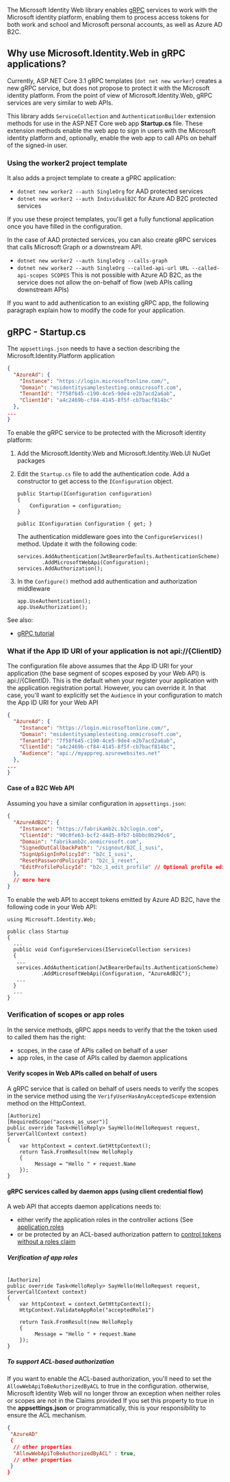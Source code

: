 The Microsoft Identity Web library enables [gRPC](https://docs.microsoft.com/dotnet/architecture/cloud-native/grpc) services to work with the Microsoft identity platform, enabling them to process access tokens for both work and school and Microsoft personal accounts, as well as Azure AD B2C.

## Why use Microsoft.Identity.Web in gRPC applications?

Currently, ASP.NET Core 3.1 gRPC templates (`dot net new worker`) creates a new gRPC service, but does not propose to protect it with the Microsoft identity platform. From the point of view of Microsoft.Identity.Web, gRPC services are very similar to web APIs.

This library adds `ServiceCollection` and `AuthenticationBuilder` extension methods for use in the ASP.NET Core web app **Startup.cs** file. These extension methods enable the web app to sign in users with the Microsoft identity platform and, optionally, enable the web app to call APIs on behalf of the signed-in user.

### Using the worker2 project template

It also adds a project template to create a gPRC application: 

- `dotnet new worker2 --auth SingleOrg` for AAD protected services
- `dotnet new worker2 --auth IndividualB2C` for Azure AD B2C protected services

If you use these project templates, you'll get a fully functional application once you have filled in the configuration. 

In the case of AAD protected services, you can also create gRPC services that calls Microsoft Graph or a downstream API.
- `dotnet new worker2 --auth SingleOrg --calls-graph`
- `dotnet new worker2 --auth SingleOrg --called-api-url URL --called-api-scopes SCOPES`
This is not possible with Azure AD B2C, as the service does not allow the on-behalf of flow (web APIs calling downstream APIs)

If you want to add authentication to an existing gRPC app, the following paragraph explain how to modify the code for your application.

## gRPC - Startup.cs

The `appsettings.json` needs to have a section describing the Microsoft.Identity.Platform application

```Json
{
  "AzureAd": {
    "Instance": "https://login.microsoftonline.com/",
    "Domain": "msidentitysamplestesting.onmicrosoft.com",
    "TenantId": "7f58f645-c190-4ce5-9de4-e2b7acd2a6ab",
    "ClientId": "a4c2469b-cf84-4145-8f5f-cb7bacf814bc"
  },
...
}
```

To enable the gRPC service to be protected with the Microsoft identity platform:

1. Add the Microsoft.Identity.Web and Microsoft.Identity.Web.UI NuGet packages
1. Edit the `Startup.cs` file to add the authentication code. Add a constructor to get access to the `IConfiguration` object.
   
   ```CSharp
   public Startup(IConfiguration configuration)
   {
       Configuration = configuration;
   }

   public IConfiguration Configuration { get; }
   ```

   The authentication middleware goes into the `ConfigureServices()` method. Update it with the following code:

   ```CSharp
   services.AddAuthentication(JwtBearerDefaults.AuthenticationScheme)
           .AddMicrosoftWebApi(Configuration);
   services.AddAuthorization();
   ```

1. In the `Configure()` method add authentication and authorization middleware
   ```CSharp
   app.UseAuthentication();
   app.UseAuthorization();
   ```

See also:

- [gRPC tutorial](https://dev.to/425show/secure-grpc-service-with-net-core-and-azure-active-directory-4p6k)

### What if the App ID URI of your application is not api://{ClientID}

The configuration file above assumes that the App ID URI for your application (the base segment of scopes exposed by your Web API) is api://{ClientID}. This is the default when your register your application with the application registration portal. However, you can override it. In that case, you'll want to explicitly set the `Audience` in your configuration to match the App ID URI for your Web API

```Json
{
  "AzureAd": {
    "Instance": "https://login.microsoftonline.com/",
    "Domain": "msidentitysamplestesting.onmicrosoft.com",
    "TenantId": "7f58f645-c190-4ce5-9de4-e2b7acd2a6ab",
    "ClientId": "a4c2469b-cf84-4145-8f5f-cb7bacf814bc",
    "Audience": "api://myappreg.azurewebsites.net"
  },
...
}
```

#### Case of a B2C Web API

Assuming you have a similar configuration in `appsettings.json`:

```Json
{
  "AzureAdB2C": {
    "Instance": "https://fabrikamb2c.b2clogin.com",
    "ClientId": "90c0fe63-bcf2-44d5-8fb7-b8bbc0b29dc6",
    "Domain": "fabrikamb2c.onmicrosoft.com",
    "SignedOutCallbackPath": "/signout/B2C_1_susi",
    "SignUpSignInPolicyId": "b2c_1_susi",
    "ResetPasswordPolicyId": "b2c_1_reset",
    "EditProfilePolicyId": "b2c_1_edit_profile" // Optional profile editing policy
  },
  // more here
}
```

To enable the web API to accept tokens emitted by Azure AD B2C, have the following code in your Web API:

```CSharp
using Microsoft.Identity.Web;

public class Startup
{
  ...
  public void ConfigureServices(IServiceCollection services)
  {
   ...
   services.AddAuthentication(JwtBearerDefaults.AuthenticationScheme)
           .AddMicrosoftWebApi(Configuration, "AzureAdB2C");
   ...
  }
  ...
}
```

### Verification of scopes or app roles

In the service methods, gRPC apps needs to verify that the the token used to called them has the right:

- scopes, in the case of APIs called on behalf of a user
- app roles, in the case of APIs called by daemon applications

#### Verify scopes in Web APIs called on behalf of users

A gRPC service that is called on behalf of users needs to verify the scopes in the service method using the `VerifyUserHasAnyAcceptedScope` extension method on the HttpContext.

```CSharp
[Authorize]
[RequiredScope("access_as_user")]
public override Task<HelloReply> SayHello(HelloRequest request, ServerCallContext context)
{
    var httpContext = context.GetHttpContext();
    return Task.FromResult(new HelloReply
    {
         Message = "Hello " + request.Name
    });
}
```

#### gRPC services called by daemon apps (using client credential flow)

A web API that accepts daemon applications needs to:
- either verify the application roles in the controller actions (See [application roles](https://docs.microsoft.com/azure/active-directory/develop/scenario-protected-web-api-verification-scope-app-roles#verify-app-roles-in-apis-called-by-daemon-apps)
- or be protected by an ACL-based authorization pattern to [control tokens without a roles claim](https://docs.microsoft.com/azure/active-directory/develop/v2-oauth2-client-creds-grant-flow#controlling-tokens-without-the-roles-claim)

##### Verification of app roles

```CSharp

[Authorize]
public override Task<HelloReply> SayHello(HelloRequest request, ServerCallContext context)
{
    var httpContext = context.GetHttpContext();
    HttpContext.ValidateAppRole("acceptedRole1")

    return Task.FromResult(new HelloReply
    {
         Message = "Hello " + request.Name
    });
}
```

##### To support ACL-based authorization

If you want to enable the ACL-based authorization, you'll need to set the `AllowWebApiToBeAuthorizedByACL` to true in the configuration. otherwise, Microsoft Identity Web will no longer throw an exception when neither roles or scopes are not in the Claims provided If you set this property to true in the **appsettings.json** or programmatically, this is your responsibility to ensure the ACL mechanism.

```json
{
 "AzureAD"
 { 
  // other properties
  "AllowWebApiToBeAuthorizedByACL" : true,
  // other properties
 }
}
```
